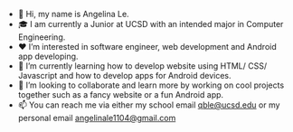 - 👋 Hi, my name is Angelina Le. 
- 🎓 I am currently a Junior at UCSD with an intended major in Computer Engineering.
- ❤️ I’m interested in software engineer, web development and Android app developing.
- 📘 I’m currently learning how to develop website using HTML/ CSS/ Javascript and how to develop apps for Android devices.
- 🤝 I’m looking to collaborate and learn more by working on cool projects together such as a fancy website or a fun Android app.
- 📫 You can reach me via either my school email [qble@ucsd.edu](qble@ucsd.edu) or my personal email [angelinale1104@gmail.com](angelinale1104@gmail.com)

<!---
angelinale1104/angelinale1104 is a ✨ special ✨ repository because its `README.md` (this file) appears on your GitHub profile.
You can click the Preview link to take a look at your changes.
--->
